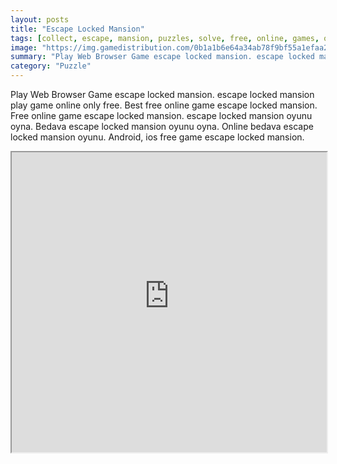 ```yaml
---
layout: posts
title: "Escape Locked Mansion"
tags: [collect, escape, mansion, puzzles, solve, free, online, games, oyna, game, free, games, play, play, games]
image: "https://img.gamedistribution.com/0b1a1b6e64a34ab78f9bf55a1efaa25e.jpg"
summary: "Play Web Browser Game escape locked mansion. escape locked mansion play game online only free. Best free online game escape locked mansion. Free online game escape locked mansion. escape locked mansion oyunu oyna. Bedava escape locked mansion oyunu oyna. Online bedava escape locked mansion oyunu. Android, ios free game escape locked mansion."
category: "Puzzle"
---
```


Play Web Browser Game escape locked mansion. escape locked mansion play game online only free. Best free online game escape locked mansion. Free online game escape locked mansion. escape locked mansion oyunu oyna. Bedava escape locked mansion oyunu oyna. Online bedava escape locked mansion oyunu. Android, ios free game escape locked mansion.

<iframe width="100%" height="480px;" src="https://flash.gamedistribution.com?game=0b1a1b6e64a34ab78f9bf55a1efaa25e"></iframe>